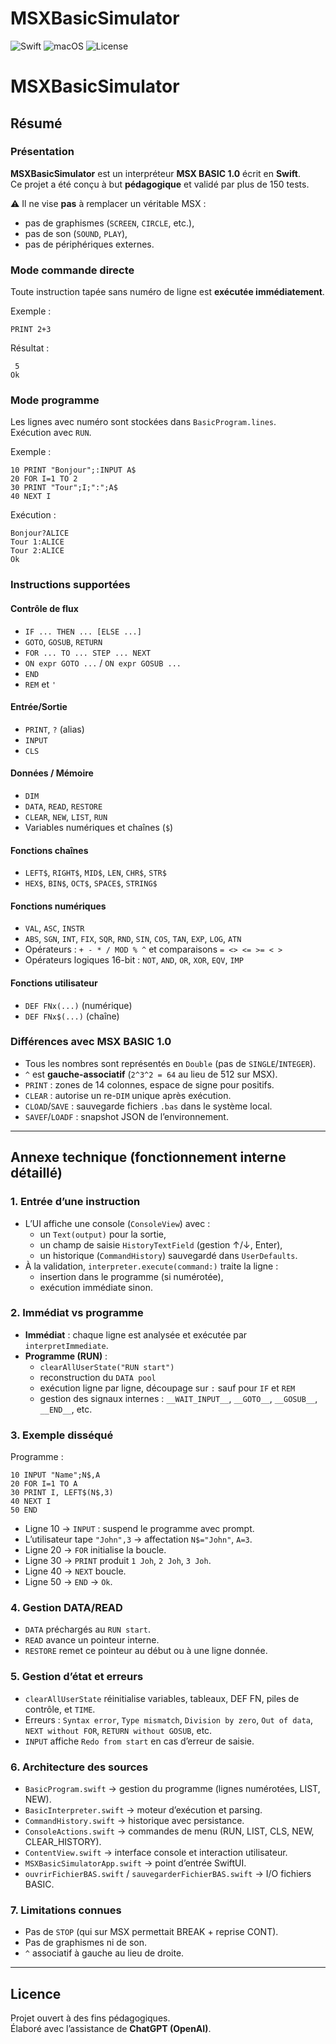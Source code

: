# MSXBasicSimulator

![Swift](https://img.shields.io/badge/Swift-6.1-orange?logo=swift&logoColor=white)
![macOS](https://img.shields.io/badge/macOS-15.5+-blue?logo=apple&logoColor=white)
![License](https://img.shields.io/badge/Licence-MIT-green)

# MSXBasicSimulator

## Résumé

### Présentation
**MSXBasicSimulator** est un interpréteur **MSX BASIC 1.0** écrit en **Swift**.  
Ce projet a été conçu à but **pédagogique** et validé par plus de 150 tests.  

⚠️ Il ne vise **pas** à remplacer un véritable MSX :  
- pas de graphismes (`SCREEN`, `CIRCLE`, etc.),  
- pas de son (`SOUND`, `PLAY`),  
- pas de périphériques externes.  

### Mode commande directe
Toute instruction tapée sans numéro de ligne est **exécutée immédiatement**.

Exemple :
```basic
PRINT 2+3
```
Résultat :
```
 5
Ok
```

### Mode programme
Les lignes avec numéro sont stockées dans `BasicProgram.lines`.  
Exécution avec `RUN`.

Exemple :
```basic
10 PRINT "Bonjour";:INPUT A$
20 FOR I=1 TO 2
30 PRINT "Tour";I;":";A$
40 NEXT I
```
Exécution :
```
Bonjour?ALICE
Tour 1:ALICE
Tour 2:ALICE
Ok
```

### Instructions supportées

#### Contrôle de flux
- `IF ... THEN ... [ELSE ...]`
- `GOTO`, `GOSUB`, `RETURN`
- `FOR ... TO ... STEP ... NEXT`
- `ON expr GOTO ...` / `ON expr GOSUB ...`
- `END`
- `REM` et `'`

#### Entrée/Sortie
- `PRINT`, `?` (alias)
- `INPUT`
- `CLS`

#### Données / Mémoire
- `DIM`
- `DATA`, `READ`, `RESTORE`
- `CLEAR`, `NEW`, `LIST`, `RUN`
- Variables numériques et chaînes (`$`)

#### Fonctions chaînes
- `LEFT$`, `RIGHT$`, `MID$`, `LEN`, `CHR$`, `STR$`
- `HEX$`, `BIN$`, `OCT$`, `SPACE$`, `STRING$`

#### Fonctions numériques
- `VAL`, `ASC`, `INSTR`
- `ABS`, `SGN`, `INT`, `FIX`, `SQR`, `RND`, `SIN`, `COS`, `TAN`, `EXP`, `LOG`, `ATN`
- Opérateurs : `+ - * / MOD % ^` et comparaisons `= <> <= >= < >`
- Opérateurs logiques 16-bit : `NOT`, `AND`, `OR`, `XOR`, `EQV`, `IMP`

#### Fonctions utilisateur
- `DEF FNx(...)` (numérique)
- `DEF FNx$(...)` (chaîne)

### Différences avec MSX BASIC 1.0
- Tous les nombres sont représentés en `Double` (pas de `SINGLE`/`INTEGER`).  
- `^` est **gauche-associatif** (`2^3^2 = 64` au lieu de 512 sur MSX).  
- `PRINT` : zones de 14 colonnes, espace de signe pour positifs.  
- `CLEAR` : autorise un re-`DIM` unique après exécution.  
- `CLOAD`/`SAVE` : sauvegarde fichiers `.bas` dans le système local.  
- `SAVEF`/`LOADF` : snapshot JSON de l’environnement.  

---

## Annexe technique (fonctionnement interne détaillé)

### 1. Entrée d’une instruction
- L’UI affiche une console (`ConsoleView`) avec :
  - un `Text(output)` pour la sortie,
  - un champ de saisie `HistoryTextField` (gestion ↑/↓, Enter),
  - un historique (`CommandHistory`) sauvegardé dans `UserDefaults`.
- À la validation, `interpreter.execute(command:)` traite la ligne :
  - insertion dans le programme (si numérotée),
  - exécution immédiate sinon.

### 2. Immédiat vs programme
- **Immédiat** : chaque ligne est analysée et exécutée par `interpretImmediate`.
- **Programme (RUN)** :
  - `clearAllUserState("RUN start")`
  - reconstruction du `DATA pool`
  - exécution ligne par ligne, découpage sur `:` sauf pour `IF` et `REM`
  - gestion des signaux internes : `__WAIT_INPUT__`, `__GOTO__`, `__GOSUB__`, `__END__`, etc.

### 3. Exemple disséqué
Programme :
```basic
10 INPUT "Name";N$,A
20 FOR I=1 TO A
30 PRINT I, LEFT$(N$,3)
40 NEXT I
50 END
```
- Ligne 10 → `INPUT` : suspend le programme avec prompt.
- L’utilisateur tape `"John",3` → affectation `N$="John"`, `A=3`.
- Ligne 20 → `FOR` initialise la boucle.
- Ligne 30 → `PRINT` produit `1 Joh`, `2 Joh`, `3 Joh`.
- Ligne 40 → `NEXT` boucle.
- Ligne 50 → `END` → `Ok`.

### 4. Gestion DATA/READ
- `DATA` préchargés au `RUN start`.
- `READ` avance un pointeur interne.
- `RESTORE` remet ce pointeur au début ou à une ligne donnée.

### 5. Gestion d’état et erreurs
- `clearAllUserState` réinitialise variables, tableaux, DEF FN, piles de contrôle, et `TIME`.
- Erreurs : `Syntax error`, `Type mismatch`, `Division by zero`, `Out of data`, `NEXT without FOR`, `RETURN without GOSUB`, etc.
- `INPUT` affiche `Redo from start` en cas d’erreur de saisie.

### 6. Architecture des sources
- `BasicProgram.swift` → gestion du programme (lignes numérotées, LIST, NEW).
- `BasicInterpreter.swift` → moteur d’exécution et parsing.
- `CommandHistory.swift` → historique avec persistance.
- `ConsoleActions.swift` → commandes de menu (RUN, LIST, CLS, NEW, CLEAR_HISTORY).
- `ContentView.swift` → interface console et interaction utilisateur.
- `MSXBasicSimulatorApp.swift` → point d’entrée SwiftUI.
- `ouvrirFichierBAS.swift` / `sauvegarderFichierBAS.swift` → I/O fichiers BASIC.

### 7. Limitations connues
- Pas de `STOP` (qui sur MSX permettait BREAK + reprise CONT).
- Pas de graphismes ni de son.
- `^` associatif à gauche au lieu de droite.

---

## Licence
Projet ouvert à des fins pédagogiques.  
Élaboré avec l’assistance de **ChatGPT (OpenAI)**.

